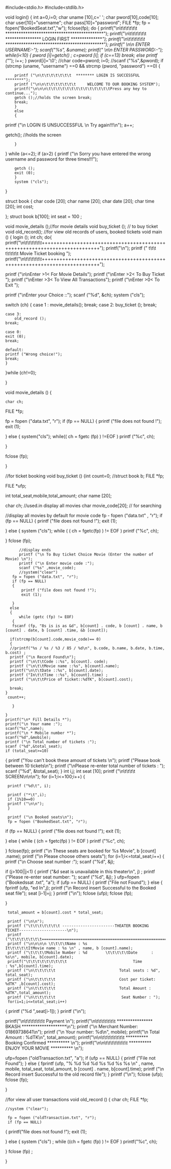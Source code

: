 

#include<stdio.h>
#include<stdlib.h>

void login()
{
    int a=0,i=0;
    char uname [10],c=' ';
    char pword[10],code[10];
    char user[10]="username";
    char pass[10]="password";
    FILE *fp;
fp = fopen("BookedSeat.txt","w");
 fclose(fp);
    do
{
    printf("\n\t\t\t\t\t\t       ********************************************");
    printf("\n\t\t\t\t\t\t       **************** LOGIN FIRST ***************");
    printf("\n\t\t\t\t\t\t       ********************************************");
    printf(" \n\n        ENTER USERNAME:-");
    scanf("%s", &uname);
    printf(" \n\n        ENTER PASSWORD:-");
    while(i<10)
    {
        pword [i]=getch() ;
        c=pword [i];
        if (c==13) break;
        else printf ("*");
        i++;
    }
    pword[i]='\0';
    //char code=pword;
    i=0;
    //scanf ("%s",&pword);
    if (strcmp (uname, "username") ==0 && strcmp (pword, "password") ==0)
    {

        printf ("\n\t\t\t\t\t\t\t  ******** LOGIN IS SUCCESSFUL ********");
        printf ("\n\n\t\t\t\t\t\t\t     WELCOME TO OUR BOOKING SYSTEM");
        printf("\n\n\n\t\t\t\t\t\t\t\t\t\t\t\t\t\tPress any key to continue...");
        getch ();//holds the screen break;
        break;
        }
        else
        {
   printf ("\n   LOGIN IS UNSUCCESSFUL \n Try again!!!\n");
   a++;

  getch(); //holds the screen

        }
}
   while (a<=2);
   if (a>2)
        {
       printf ("\n Sorry you have entered the wrong username and password for three times!!!");

        getch ();
        exit (0);
        }
        system ("cls");

}

 struct book
 {
   char code [20];
   char name [20];
   char date [20];
   char time [20];
   int cost;

 };
struct book b[100];
int seat = 100 ;

void movie_details ();//for movie details
void buy_ticket (); // to buy ticket
void old_record(); //for view old records of users, booked tickets
void main ()
{
   login ();
   int ch;
  do{
  printf("\n\t\t\t\t\t\t++++++++++++++++++++++++++++++++++++++++++++++++++++++++++++++++++++++++++");
  printf("\n");
  printf (" t\t\t t\t\t\t\t             Movie Ticket booking  ");
  printf("\n\t\t\t\t\t\t++++++++++++++++++++++++++++++++++++++++++++++++++++++++++++++++++++++++++");

  printf ("\n\nEnter >1< For Movie Details");
  printf ("\nEnter >2< To Buy Ticket ");
  printf ("\nEnter >3< To View All Transactions");
  printf ("\nEnter >0< To Exit ");

  printf ("\nEnter your Choice ::");
  scanf ("%d", &ch);
      system ("cls");

  switch (ch)
  {
          case 1 :
          movie_details();
    break;
    case 2:
        buy_ticket ();
    break;

    case 3:
        old_record ();
    break;

    case 0:
    exit (0);
    break;

    default:
    printf ("Wrong choice!");
    break;
    }
  }while (ch!=0);

}


void movie_details ()
{

    char ch;
   FILE *fp;

   fp = fopen ("data.txt", "r");
   if (fp == NULL)
   {
       printf ("file does not found !");
       exit (1);

   }
   else
   {
       system("cls");
       while(( ch = fgetc (fp) ) !=EOF )
        printf ("%c", ch);

   }

   fclose (fp);

}

//for ticket booking
 void buy_ticket ()
{int count=0;
//struct book b;
   FILE *fp;

FILE *ufp;

  int total_seat,mobile,total_amount;
  char name [20];


  char ch; //used.in display all movies
  char movie_code[20]; // for searching

  //display all movies by default for movie code
  fp - fopen ("data.txt" , "r");
  if (fp == NULL)
  {
      printf ("file does not found !");
      exit (1);

  }
  else
  {
      system ("cls");
      while ( ( ch = fgetc(fp) ) != EOF )
      printf ("%c", ch);

  }
  fclose (fp);

          //display ends
          printf ("\n To Buy ticket Choice Movie (Enter the number of Movie) \n");
          printf ("\n Enter movie code :");
          scanf ("%s" ,movie_code);
          //system("clear")
       fp = fopen ("data.txt", "r");
       if (fp == NULL)
       {
           printf ("file does not found !");
           exit (1);

       }
      else
      {
          while (getc (fp) != EOF)
       {
       fscanf (fp, "8s is is as &d", b[count] . code, b [count] . name, b [count] . date, b [count] .time, &b [count]);

      if(strcmp(b[count].code,movie_code)== 0)
      {
      //printf("%s / %s / %3 / 85 / %d\n", b.code, b.name, b.date, b.time, b.cost) ;
      printf ("\n Record Found\n");
      printf ("\n\t\tCode ::%s", b[count]. code);
      printf ("\n\t\tMovie name ::%s", b[count].name);
      printf("\n\t\tDate ::%s", b[count].date);
      printf ("In\t\tTime ::%s", b[count].time) ;
      printf ("\n\t\tPrice of ticket::%dTK", b[count].cost);

      break;
    }
     count++;

       }

    }
    printf("\n* Fill Details *");
    printf("\n Your name :");
    scanf("%s",name);
    printf("\n * Mobile number *");
    scanf("%d",&mobile);
    printf ("\n Total number of tickets :");
    scanf ("%d",&total_seat);
    if (total_seat>=10)
  {
    printf ("You can't book these amount of tickets \n");
    printf ("Please book between 10 tickets\n");
    printf ("\nPlease re-enter total number of tickets : ");
    scanf ("%d", &total_seat);
}
   int i,j;
   int seat [10];
        printf ("\n\t\t\t\t                                       SCREEN\n\n\n");
     for (i=1;i<=100;i++)
     {

     printf ("%d\t", i);

     printf ("*\t",i);
     if (1%10==0)
     printf ("\n\n");
     }

     printf ("\n Booked seats\n");
     fp = fopen ("BookedSeat.txt", "r");
   if (fp == NULL)
{
     printf ("file does not found !");
     exit (1);

}
 else
 {
    while ( (ch = fgetc(fp) ) != EOF )
     printf ("%c", ch);

 }
   fclose(fp);
     printf ("\n These seats are booked for %s Movie", b [count] .name);
     printf ("\n Please choose others seats");
     for (i=1;i<=total_seat;i++) {
     printf ("\n Choose seat number :");
  scanf ("%d", &j);

   if (j>100||j<1)
    {
         printf ("&d seat is unavailable in this theater\n", j) ;
         printf ("Please re-enter seat number: ");
         scanf ("%d", &j);
    }
      ufp=fopen ("Bookedssat .txt", "a");
   if (ufp == NULL)
   {
      printf ("File not Found");
   }
   else
   {
    fprintf (ufp, "ed In",j);
    printf ("\n Record insert Successful to the Booked seat file");
    seat [i-1]=j;
   }
    printf ("\n");
  fclose (ufp);
  fclose (fp);

  }



     total_amount = b[count].cost * total_seat;

     printf ("\n\n");
     printf ("\t\t\t\t\t\t\t -----------------------THEATER BOOKING TICKET---------------------\n");
     printf ("\t\t\t\t\t\t\t=======================================================================\n");
     printf ("\n\n\n\n \t\t\t\tName : %s                   It\t\t\t\tItMovie name : %s \n" , name, b [count].name);
     printf ("\t\t\t\tMobile Number : %d        \t\t\t\t\tDate      : %s\n", mobile, b[count].date);
     printf("\t\t\t\t\t\t\t\t\t                             Time              : %s",b[count].time);
     printf ("\n\t\t\t\t\t                            Total seats : %d", total_seat);
     printf ("\n\t\t\t\t\t                            Cost per ticket: %dTK" ,b[count].cost);
     printf ("\n\t\t\t\t\t                            Total Amount : %dTK",total_amount);
     printf ("\n\t\t\t\t\t                             Seat Number : ");
     for(i=1;i<=total_seat;i++)
 {
    printf ("%d  ",seat[i-1]);
 }
  printf ("\n");


 printf("\n\t\t\t\t\t\t\t                 Payment                       \n");
 printf("\n\t\t\t\t\t\t\t  **************** BKASH ********************\n");
 printf ("\n Merchant Number: 01869738641\n");
 printf ("\n Your number: %d\n", mobile);
 printf("\n Total Amount : %dTK\n", total_amount);
 printf("\n\n\t\t\t\t\t\t\t\t ********** Booking Confirmed **********  \n");
 printf("\n\n\t\t\t\t\t\t\t\t ********** ENJOY YOUR MOVIE **********  \n");


   ufp=fopen ("oldTransaction.txt", "a");
   if (ufp == NULL)
   {
    printf ("File not Found");
   }
   else
    {
    fprintf (ufp, "% %d %d %d %s %d %s %s \n" , name, mobile, total_seat, total_amount, b [count] . name, b[count].time);
    printf ("\n Record insert Successful to the old record file");
    }
    printf ("\n");
  fclose (ufp);
  fclose (fp);

}

//for view all user transactions
void old_record ()
{
    char ch;
    FILE *fp;

    //system ("clear");

     fp = fopen ("oldTransaction.txt", "r");
     if (fp == NULL)
{
     printf("file does not found !");
     exit (1);

   }
   else
   {
       system ("cls") ;
       while ((ch = fgetc (fp) ) != EOF )
        printf("%c", ch);

   }
     fclose (fp) ;


   }







